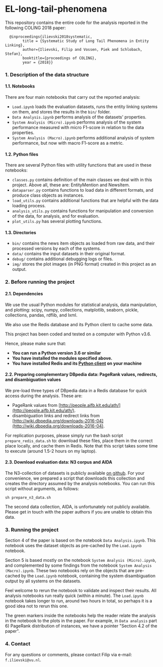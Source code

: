 # EL-long-tail-phenomena
This repository contains the entire code for the analysis reported in the following COLING 2018 paper:

```
  @inproceedings{ilievski2018systematic,
        title = {Systematic Study of Long Tail Phenomena in Entity Linking},
        author={Ilievski, Filip and Vossen, Piek and Schlobach, Stefan},
        booktitle={proceedings of COLING},
        year = {2018}}
```

### 1. Description of the data structure

#### 1.1. Notebooks

There are four main notebooks that carry out the reported analysis:
* `Load.ipynb` loads the evaluation datasets, runs the entity linking systems on them, and stores the results in the `bin/` folder.
* `Data Analysis.ipynb` performs analysis of the datasets' properties.
* `System Analysis (Micro).ipynb` performs analysis of the system performance measured with micro F1-score in relation to the data properties.
* `System Analysis (Macro).ipynb` performs additional analysis of system performance, but now with macro F1-score as a metric.

#### 1.2. Python files

There are several Python files with utility functions that are used in these notebooks:
* `classes.py` contains definition of the main classes we deal with in this project. Above all, these are: EntityMention and NewsItem.
* `dataparser.py` contains functions to load data in different formats, and produce class objects as instances.
* `load_utils.py` contains additional functions that are helpful with the data loading process.
* `analysis_utils.py` contains functions for manipulation and conversion of the data, for analysis, and for evaluation.
* `plot_utils.py` has several plotting functions.

#### 1.3. Directories

* `bin/` contains the news item objects as loaded from raw data, and their processed versions by each of the systems.
* `data/` contains the input datasets in their original format.
* `debug/` contains additional debugging logs or files.
* `img/` stores the plot images (in PNG format) created in this project as an output.

### 2. Before running the project

#### 2.1. Dependencies

We use the usual Python modules for statistical analysis, data manipulation, and plotting: scipy, numpy, collections, matplotlib, seaborn, pickle, collections, pandas, rdflib, and lxml.

We also use the Redis database and its Python client to cache some data.

This project has been coded and tested on a computer with Python v3.6.

Hence, please make sure that:
* **You can run a Python version 3.6 or similar**
* **You have installed the modules specified above.**
* **You have installed Redis and its [Python client](https://pypi.python.org/pypi/redis) on your machine**

#### 2.2. Preparing complementary DBpedia data: PageRank values, redirects, and disambiguation values

We pre-load three types of DBpedia data in a Redis database for quick access during the analysis. These are:
* PageRank values from [http://people.aifb.kit.edu/ath/](http://people.aifb.kit.edu/ath/).
* disambiguation links and redirect links from [http://wiki.dbpedia.org/downloads-2016-04](http://wiki.dbpedia.org/downloads-2016-04).

For replication purposes, please simply run the bash script `prepare_redis_data.sh` to: download these files, place them in the correct place locally, and cache them in Redis. Note that this script takes some time to execute (around 1.5-2 hours on my laptop).

#### 2.3. Download evaluation data: N3 corpus and AIDA

The N3-collection of datasets is publicly available [on github](https://github.com/dice-group/n3-collection). For your convenience, we prepared a script that downloads this collection and creates the directory assumed by the analysis notebooks. You can run this script without arguments, as follows:

`sh prepare_n3_data.sh`

The second data collection, AIDA, is unfortunately not publicly available. Please get in touch with the paper authors if you are unable to obtain this data.

### 3. Running the project

Section 4 of the paper is based on the notebook `Data Analysis.ipynb`. This notebook uses the dataset objects as pre-cached by the `Load.ipynb` notebook.

Section 5 is based mostly on the notebook `System Analysis (Micro).ipynb`, and complemented by some findings from the notebook `System Analysis (Macro).ipynb`. These two notebooks rely on the objects that are pre-cached by the `Load.ipynb` notebook, containing the system disambiguation output by all systems on the datasets.

Feel welcome to rerun the notebook to validate and inspect their results. All analysis notebooks run really quick (within a minute). The `Load.ipynb` notebook takes longer to run, around two hours in total, so perhaps it is a good idea not to rerun this one.

The green markers inside the notebooks help the reader relate the analysis in the notebook to the plots in the paper. For example, in `Data analysis` part 6) PageRank distribution of instances, we have a pointer "Section 4.2 of the paper".

### 4. Contact

For any questions or comments, please contact Filip via e-mail: `f.ilievski@vu.nl`.
